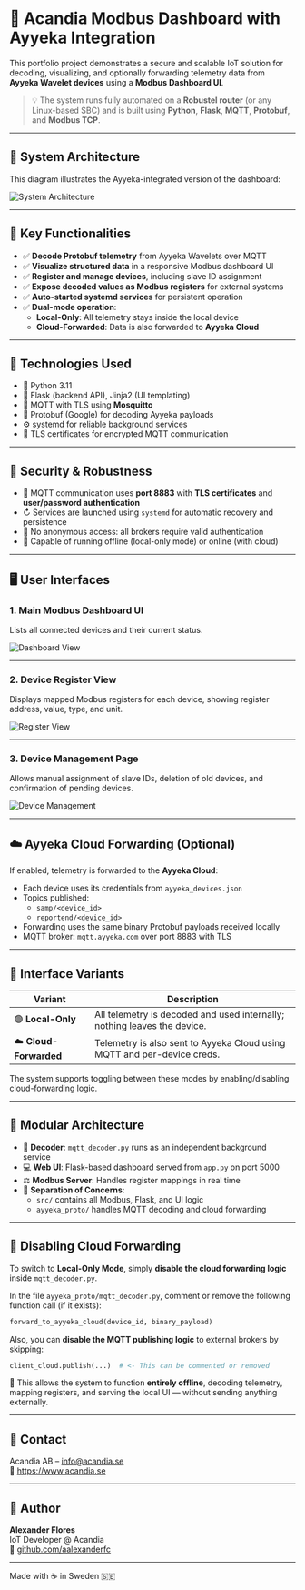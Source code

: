 # 🚀 Acandia Modbus Dashboard with Ayyeka Integration

This portfolio project demonstrates a secure and scalable IoT solution for decoding, visualizing, and optionally forwarding telemetry data from **Ayyeka Wavelet devices** using a **Modbus Dashboard UI**.

> 💡 The system runs fully automated on a **Robustel router** (or any Linux-based SBC) and is built using **Python**, **Flask**, **MQTT**, **Protobuf**, and **Modbus TCP**.

---

## 📸 System Architecture

This diagram illustrates the Ayyeka-integrated version of the dashboard:

![System Architecture](/images/AyyekaDiagram.png)

---

## 🔧 Key Functionalities

- ✅ **Decode Protobuf telemetry** from Ayyeka Wavelets over MQTT
- ✅ **Visualize structured data** in a responsive Modbus dashboard UI
- ✅ **Register and manage devices**, including slave ID assignment
- ✅ **Expose decoded values as Modbus registers** for external systems
- ✅ **Auto-started systemd services** for persistent operation
- ✅ **Dual-mode operation**:
  - **Local-Only**: All telemetry stays inside the local device
  - **Cloud-Forwarded**: Data is also forwarded to **Ayyeka Cloud**

---

## 🧱 Technologies Used

- 🐍 Python 3.11  
- 🧪 Flask (backend API), Jinja2 (UI templating)  
- 📶 MQTT with TLS using **Mosquitto**  
- 🧹 Protobuf (Google) for decoding Ayyeka payloads  
- ⚙️ systemd for reliable background services  
- 🔐 TLS certificates for encrypted MQTT communication

---

## 🔐 Security & Robustness

- 🔐 MQTT communication uses **port 8883** with **TLS certificates** and **user/password authentication**
- ↻ Services are launched using `systemd` for automatic recovery and persistence
- 🚫 No anonymous access: all brokers require valid authentication
- 🔄 Capable of running offline (local-only mode) or online (with cloud)

---

## 🖥️ User Interfaces

### 1. **Main Modbus Dashboard UI**
Lists all connected devices and their current status.

![Dashboard View](/images/modbus-dashboard-view.png)

---

### 2. **Device Register View**
Displays mapped Modbus registers for each device, showing register address, value, type, and unit.

![Register View](/images/modbus_register_view.png)

---

### 3. **Device Management Page**
Allows manual assignment of slave IDs, deletion of old devices, and confirmation of pending devices.

![Device Management](/images/device_management_overview.png)

---

## ☁️ Ayyeka Cloud Forwarding (Optional)

If enabled, telemetry is forwarded to the **Ayyeka Cloud**:

- Each device uses its credentials from `ayyeka_devices.json`
- Topics published:
  - `samp/<device_id>`
  - `reportend/<device_id>`
- Forwarding uses the same binary Protobuf payloads received locally
- MQTT broker: `mqtt.ayyeka.com` over port 8883 with TLS

---

## 🔀 Interface Variants

| Variant            | Description                                                                 |
|--------------------|-----------------------------------------------------------------------------|
| 🟢 **Local-Only**       | All telemetry is decoded and used internally; nothing leaves the device. |
| ☁️ **Cloud-Forwarded** | Telemetry is also sent to Ayyeka Cloud using MQTT and per-device creds.   |

The system supports toggling between these modes by enabling/disabling cloud-forwarding logic.

---

## 🧹 Modular Architecture

- 🧠 **Decoder**: `mqtt_decoder.py` runs as an independent background service
- 💻 **Web UI**: Flask-based dashboard served from `app.py` on port 5000
- ⚖️ **Modbus Server**: Handles register mappings in real time
- 🔌 **Separation of Concerns**:
  - `src/` contains all Modbus, Flask, and UI logic
  - `ayyeka_proto/` handles MQTT decoding and cloud forwarding

---

## 💠 Disabling Cloud Forwarding

To switch to **Local-Only Mode**, simply **disable the cloud forwarding logic** inside `mqtt_decoder.py`.

In the file `ayyeka_proto/mqtt_decoder.py`, comment or remove the following function call (if it exists):

```python
forward_to_ayyeka_cloud(device_id, binary_payload)
```

Also, you can **disable the MQTT publishing logic** to external brokers by skipping:

```python
client_cloud.publish(...)  # <- This can be commented or removed
```

📅 This allows the system to function **entirely offline**, decoding telemetry, mapping registers, and serving the local UI — without sending anything externally.

---

## 🧱 Contact

Acandia AB – [info@acandia.se](mailto:info@acandia.se)  
🔗 https://www.acandia.se

---

## 🧪 Author

**Alexander Flores**  
IoT Developer @ Acandia  
🔗 [github.com/aalexanderfc](https://github.com/aalexanderfc)

---

Made with ☕️ in Sweden 🇸🇪

